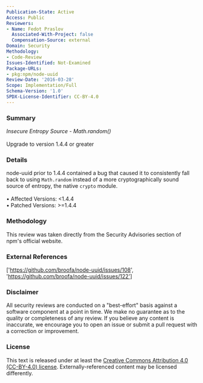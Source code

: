 ```yaml
---
Publication-State: Active
Access: Public
Reviewers:
- Name: Fedot Praslov
  Associated-With-Project: false
  Compensation-Source: external
Domain: Security
Methodology:
- Code-Review
Issues-Identified: Not-Examined
Package-URLs:
- pkg:npm/node-uuid
Review-Date: '2016-03-28'
Scope: Implementation/Full
Schema-Version: '1.0'
SPDX-License-Identifier: CC-BY-4.0
---
```

### Summary
*Insecure Entropy Source - Math.random()*<br><br>Upgrade to version 1.4.4 or greater
### Details
node-uuid prior to 1.4.4 contained a bug that caused it to consistently fall back to using `Math.random` instead of a more cryptographically sound source of entropy, the native `crypto` module.
<br><br>• Affected Versions: <1.4.4
<br>• Patched Versions: >=1.4.4
### Methodology
This review was taken directly from the Security Advisories section of npm's official website.
### External References
['https://github.com/broofa/node-uuid/issues/108', 'https://github.com/broofa/node-uuid/issues/122']
### Disclaimer
All security reviews are conducted on a "best-effort" basis against a software component at a point in time. We make no guarantee as to the quality or completeness of any review. If you believe any content is inaccurate, we encourage you to open an issue or submit a pull request with a correction or improvement.
### License
This text is released under at least the [Creative Commons Attribution 4.0 (CC-BY-4.0) license](https://creativecommons.org/licenses/by/4.0/legalcode.txt). Externally-referenced content may be licensed differently.
